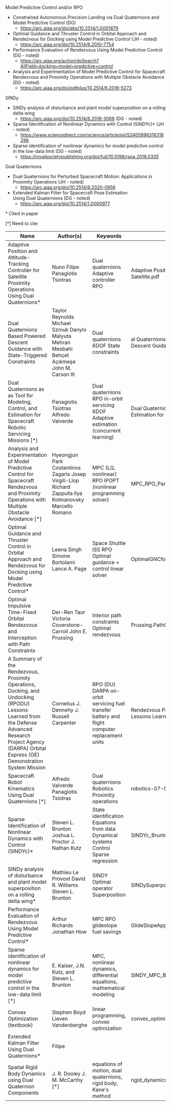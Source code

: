 Model Predictive Control and/or RPO
- Constrained Autonomous Precision Landing via Dual Quaternions and Model Predictive Control (DG)
	- https://arc.aiaa.org/doi/abs/10.2514/1.G001879
- Optimal Guidance and Thruster Control in Orbital Approach and Rendezvous for Docking using Model Predictive Control (JH - noted)
	- https://arc.aiaa.org/doi/10.2514/6.2010-7754
- Performance Evaluation of Rendezvous Using Model Predictive Control (DG - noted)
	- https://arc.aiaa.org/action/doSearch?AllField=docking+model+predictive+control
- Analysis and Experimentation of Model Predictive Control for Spacecraft Rendezvous and Proximity Operations with Multiple Obstacle Avoidance (DG - noted)
	- https://arc.aiaa.org/doi/pdfplus/10.2514/6.2016-5273

SINDy
- SINDy analysis of disturbance and plant model superposition on a rolling delta wing
	- https://arc.aiaa.org/doi/10.2514/6.2018-3068 (DG - noted)
- Sparse Identification of Nonlinear Dynamics with Control (SINDYc)* (JH - noted)
	- https://www.sciencedirect.com/science/article/pii/S2405896316318298
- Sparse identification of nonlinear dynamics for model predictive control in the low-data limit (DG - noted)
	- https://royalsocietypublishing.org/doi/full/10.1098/rspa.2018.0335

Dual Quaternions
- Dual Quaternions for Perturbed Spacecraft Motion: Applications in Proximity Operations (JH - noted)
	- https://arc.aiaa.org/doi/10.2514/6.2020-0956
- Extended Kalman Filter for Spacecraft Pose Estimation Using Dual Quaternions (DG - noted)
	- https://arc.aiaa.org/doi/10.2514/1.G000977


\* Cited in paper

[\*] Need to cite 

| Name | Author(s) | Keywords | Filename |
|----------------------------------------------------------------------------------------------------------------------------------------------------------------------------------------------------------------------|----------------------------------------------------------------------------------------------------------------------------------------|------------------------------------------------------------------------------------------------------------------|-----------------------------------------------------------------------------------|
| Adaptive   Position and Attitude-Tracking Controller for Satellite Proximity Operations   Using Dual Quaternions* | Nuno Filipe      Panagiotis Tsiotras | Dual quaternions      Adaptive controller      RPO | Adaptive Position and   Attitude-Tracking Controller for Satellite.pdf |
| Dual   Quaternions Based Powered Descent Guidance with State-Triggered   Constraints | Taylor Reynolds      Michael Szmuk      Danylo Malyuta      Mehran Mesbahi      Behçet Açıkmeşe     John M. Carson III | Dual quaternions      6DOF      State constraints | al Quaternions, Rigid Body   Mechanics, and Powered-Descent Guidance.pdf |
| Dual   Quaternions as as Tool for Modeling, Control, and Estimation for Spacecraft   Robotic Servicing Missions [\*] | Panagiotis Tsiotras      Alfredo Valverde | Dual quaternions      RPO      in-orbit servicing      6DOF      Adaptive estimation (concurrent learning) | Dual Quaternions as a Tool for   Modeling, Control, and Estimation for Spa....pdf |
| Analysis   and Experimentation of Model Predictive Control for Spacecraft Rendezvous and   Proximity Operations with Multiple Obstacle Avoidance [\*] | Hyeongjun Park      Costantinos Zagaris      Josep Virgili-Llop      Richard Zappulla      Ilya Kolmanovsky      Marcello Romano | MPC (LQ, nonlinear)      RPO     IPOPT (nonlinear programming solver) | MPC_RPO_Park_Zagaris.pdf |
| Optimal   Guidance and Thruster Control in Orbital Approach and Rendezvous for Docking   using Model Predictive Control* | Leena Singh     Simone Bortolami      Lance A. Page | Space Shuttle      ISS      RPO      Optimal guidance + control      linear solver                               | OptimalGNCforRdzv_ShuttleXfer.pdf                                                 |
| Optimal   Impulsive Time-Fixed Orbital Rendezvous and Interception with Path   Constraints                                                                                                                           | Der-Ren Taur      Victoria Coverstone-Carroll      John E. Prussing                                                                    | Interior path constraints      Optimal rendezvous                                                                | Prussing.PathConstraints.pdf                                                      |
| A   Summary of the Rendezvous, Proximity Operations, Docking, and Undocking   (RPODU) Lessons Learned from the Defense Advanced Research Project Agency   (DARPA) Orbital Express (OE) Demonstration System Mission  | Cornelius J. Dennehy     J. Russell Carpenter                                                                                          | RPO (DU)     DARPA     on-orbit servicing      fuel transfer      battery and flight computer replacement units  | Rendezvous Proximity Operations Docking and Undocking Lessons Learned.pdf         |
| Spacecraft   Robot Kinematics Using Dual Quaternions [\*]| Alfredo Valverde      Panagiotis Tsiotras                                                                                              | Dual quaternions      Robotics      Proximity operations                                                         | robotics-07-00064-v2.pdf                                                          |
| Sparse   Identification of Nonlinear Dynamics with Control (SINDYc)*                                                                                                                                                  | Steven L. Brunton      Joshua L. Proctor      J. Nathan Kutz                                                                           | State identification      Equations from data      Dynamical systems      Control      Sparse regression         | SINDYc_BruntonProctorKutz.pdf                                                     |
| SINDy   analysis of disturbance and plant model superposition on a rolling delta wing*                                                                                                                                | Mathieu Le Provost      David R. Williams      Steven L. Brunton                                                                       | SINDY     Optimal operator      Superposition                                                                    | SINDySuperpositionDeltaWing_Provost.pdf                                           |
| Performance Evaluation of Rendezvous Using Model Predictive Control* | Arthur Richards  Jonathan How                                                                                                          | MPC RPO  glideslope  fuel savings                                                                                | GlideSlopeApproach.pdf                                                            |
| Sparse identification of nonlinear dynamics for model predictive control in the low-data limit [\*] | E. Kaiser, J.N. Kutz, and Steven L. Brunton | MPC, nonlinear dynamics, differential equations, mathematical modeling | SINDY_MPC_Brunton.pdf |
| Convex Optimization (textbook) | Stephen Boyd 	Lieven Vandenberghe | linear programming, convex optimization | convex_optimization_boyd_vandenberghe.pdf |  
| Extended Kalman Filter Using Dual Quaternions* |  Filipe | 
| Spatial Rigid Body Dynamics using Dual Quaternion Components | J. R. Dooley 	J. M. McCarthy [\*] | equations of motion, dual quaternions, rigid body, Kane's method | rigid_dynamics_kanes_method_dualQs_dooley_mccarthy.pdf | 
